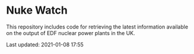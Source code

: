 # Nuke Watch

This repository includes code for retrieving the latest information available on the output of EDF nuclear power plants in the UK.

Last updated: 2021-01-08 17:55